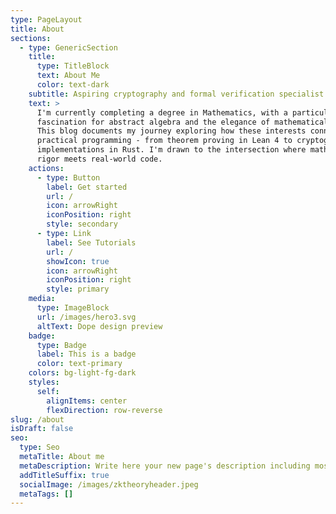```yaml
---
type: PageLayout
title: About
sections:
  - type: GenericSection
    title:
      type: TitleBlock
      text: About Me
      color: text-dark
    subtitle: Aspiring cryptography and formal verification specialist
    text: >
      I'm currently completing a degree in Mathematics, with a particular
      fascination for abstract algebra and the elegance of mathematical proof.
      This blog documents my journey exploring how these interests connect with
      practical programming - from theorem proving in Lean 4 to cryptographic
      implementations in Rust. I'm drawn to the intersection where mathematical
      rigor meets real-world code.
    actions:
      - type: Button
        label: Get started
        url: /
        icon: arrowRight
        iconPosition: right
        style: secondary
      - type: Link
        label: See Tutorials
        url: /
        showIcon: true
        icon: arrowRight
        iconPosition: right
        style: primary
    media:
      type: ImageBlock
      url: /images/hero3.svg
      altText: Dope design preview
    badge:
      type: Badge
      label: This is a badge
      color: text-primary
    colors: bg-light-fg-dark
    styles:
      self:
        alignItems: center
        flexDirection: row-reverse
slug: /about
isDraft: false
seo:
  type: Seo
  metaTitle: About me
  metaDescription: Write here your new page's description including most relevant keywords.
  addTitleSuffix: true
  socialImage: /images/zktheoryheader.jpeg
  metaTags: []
---
```

